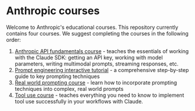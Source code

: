 # Anthropic courses

Welcome to Anthropic's educational courses. This repository currently contains four courses.  We suggest completing the courses in the following order:

1. [Anthropic API fundamentals course](./anthropic_api_fundamentals/README.md) - teaches the essentials of working with the Claude SDK: getting an API key, working with model parameters, writing multimodal prompts, streaming responses, etc.
2. [Prompt engineering interactive tutorial](./prompt_engineering_interactive_tutorial/README.md) - a comprehensive step-by-step guide to key prompting techniques
3. [Real world prompting course](./real_world_prompting/README.md) - learn how to incorporate prompting techniques into complex, real world prompts
4. [Tool use course](./tool_use/README.md) - teaches everything you need to know to implement tool use successfully in your workflows with Claude.
